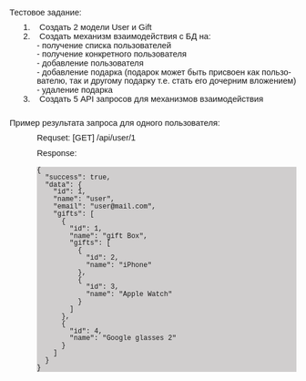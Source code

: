<html>

<head>
<meta http-equiv=Content-Type content="text/html; charset=windows-1251">
<meta name=Generator content="Microsoft Word 15 (filtered)">
<style>
<!--
 /* Font Definitions */
 @font-face
	{font-family:"Cambria Math";
	panose-1:2 4 5 3 5 4 6 3 2 4;}
@font-face
	{font-family:Calibri;
	panose-1:2 15 5 2 2 2 4 3 2 4;}
 /* Style Definitions */
 p.MsoNormal, li.MsoNormal, div.MsoNormal
	{margin-top:0cm;
	margin-right:0cm;
	margin-bottom:8.0pt;
	margin-left:0cm;
	line-height:107%;
	font-size:11.0pt;
	font-family:"Calibri",sans-serif;}
p.MsoListParagraph, li.MsoListParagraph, div.MsoListParagraph
	{margin-top:0cm;
	margin-right:0cm;
	margin-bottom:8.0pt;
	margin-left:36.0pt;
	line-height:107%;
	font-size:11.0pt;
	font-family:"Calibri",sans-serif;}
p.MsoListParagraphCxSpFirst, li.MsoListParagraphCxSpFirst, div.MsoListParagraphCxSpFirst
	{margin-top:0cm;
	margin-right:0cm;
	margin-bottom:0cm;
	margin-left:36.0pt;
	margin-bottom:.0001pt;
	line-height:107%;
	font-size:11.0pt;
	font-family:"Calibri",sans-serif;}
p.MsoListParagraphCxSpMiddle, li.MsoListParagraphCxSpMiddle, div.MsoListParagraphCxSpMiddle
	{margin-top:0cm;
	margin-right:0cm;
	margin-bottom:0cm;
	margin-left:36.0pt;
	margin-bottom:.0001pt;
	line-height:107%;
	font-size:11.0pt;
	font-family:"Calibri",sans-serif;}
p.MsoListParagraphCxSpLast, li.MsoListParagraphCxSpLast, div.MsoListParagraphCxSpLast
	{margin-top:0cm;
	margin-right:0cm;
	margin-bottom:8.0pt;
	margin-left:36.0pt;
	line-height:107%;
	font-size:11.0pt;
	font-family:"Calibri",sans-serif;}
span.MsoSubtleReference
	{font-variant:small-caps;
	color:#5A5A5A;}
.MsoChpDefault
	{font-family:"Calibri",sans-serif;}
.MsoPapDefault
	{margin-bottom:8.0pt;
	line-height:107%;}
@page WordSection1
	{size:612.0pt 792.0pt;
	margin:72.0pt 72.0pt 72.0pt 72.0pt;}
div.WordSection1
	{page:WordSection1;}
 /* List Definitions */
 ol
	{margin-bottom:0cm;}
ul
	{margin-bottom:0cm;}
-->
</style>

</head>

<body lang=RU>

<div class=WordSection1>

<p class=MsoNormal>Тестовое задание:</p>

<p class=MsoListParagraphCxSpFirst style='text-indent:-18.0pt'>1.<span
style='font:7.0pt "Times New Roman"'>&nbsp;&nbsp;&nbsp;&nbsp;&nbsp;&nbsp; </span>Создать
2 модели <span lang=EN-US>User</span> и <span lang=EN-US>Gift</span></p>

<p class=MsoListParagraphCxSpMiddle style='text-indent:-18.0pt'>2.<span
style='font:7.0pt "Times New Roman"'>&nbsp;&nbsp;&nbsp;&nbsp;&nbsp;&nbsp; </span>Создать
механизм взаимодействия с БД на:</p>

<p class=MsoListParagraphCxSpMiddle>- получение списка пользователей</p>

<p class=MsoListParagraphCxSpMiddle>- получение конкретного пользователя</p>

<p class=MsoListParagraphCxSpMiddle>- добавление пользователя</p>

<p class=MsoListParagraphCxSpMiddle>- добавление подарка (подарок может быть
присвоен как пользователю, так и другому подарку т.е. стать его дочерним
вложением)</p>

<p class=MsoListParagraphCxSpMiddle>- удаление подарка</p>

<p class=MsoListParagraphCxSpMiddle style='text-indent:-18.0pt'>3.<span
style='font:7.0pt "Times New Roman"'>&nbsp;&nbsp;&nbsp;&nbsp;&nbsp;&nbsp; </span>Создать
5 <span lang=EN-US>API</span> запросов для механизмов взаимодействия</p>

<p class=MsoListParagraphCxSpLast>&nbsp;</p>

<p class=MsoNormal>Пример результата запроса для одного пользователя:</p>

<p class=MsoNormal style='text-indent:36.0pt'><span lang=EN-US>Requset: [GET]
/api/user/1</span></p>

<p class=MsoListParagraphCxSpFirst><span lang=EN-US>Response:</span></p>

<p class=MsoListParagraphCxSpMiddle><span lang=EN-US>&nbsp;</span></p>

<p class=MsoListParagraphCxSpMiddle style='background:#D0CECE'><span
lang=EN-US style='font-size:9.0pt;line-height:107%;font-family:"Courier New"'>{</span></p>

<p class=MsoListParagraphCxSpMiddle style='background:#D0CECE'><span
lang=EN-US style='font-size:9.0pt;line-height:107%;font-family:"Courier New"'> 
&quot;success&quot;: true,</span></p>

<p class=MsoListParagraphCxSpMiddle style='background:#D0CECE'><span
lang=EN-US style='font-size:9.0pt;line-height:107%;font-family:"Courier New"'> 
&quot;data&quot;: {</span></p>

<p class=MsoListParagraphCxSpMiddle style='background:#D0CECE'><span
lang=EN-US style='font-size:9.0pt;line-height:107%;font-family:"Courier New"'>   
&quot;id&quot;: 1,</span></p>

<p class=MsoListParagraphCxSpMiddle style='background:#D0CECE'><span
lang=EN-US style='font-size:9.0pt;line-height:107%;font-family:"Courier New"'>   
&quot;name&quot;: &quot;user&quot;,</span></p>

<p class=MsoListParagraphCxSpMiddle style='background:#D0CECE'><span
lang=EN-US style='font-size:9.0pt;line-height:107%;font-family:"Courier New"'>   
&quot;email&quot;: &quot;user@mail.com&quot;,</span></p>

<p class=MsoListParagraphCxSpMiddle style='background:#D0CECE'><span
lang=EN-US style='font-size:9.0pt;line-height:107%;font-family:"Courier New"'>   
&quot;gifts&quot;: [</span></p>

<p class=MsoListParagraphCxSpMiddle style='background:#D0CECE'><span
lang=EN-US style='font-size:9.0pt;line-height:107%;font-family:"Courier New"'>     
{</span></p>

<p class=MsoListParagraphCxSpMiddle style='background:#D0CECE'><span
lang=EN-US style='font-size:9.0pt;line-height:107%;font-family:"Courier New"'>       
&quot;id&quot;: 1,</span></p>

<p class=MsoListParagraphCxSpMiddle style='background:#D0CECE'><span
lang=EN-US style='font-size:9.0pt;line-height:107%;font-family:"Courier New"'>       
&quot;name&quot;: &quot;gift Box&quot;,</span></p>

<p class=MsoListParagraphCxSpMiddle style='background:#D0CECE'><span
lang=EN-US style='font-size:9.0pt;line-height:107%;font-family:"Courier New"'>       
&quot;gifts&quot;: [</span></p>

<p class=MsoListParagraphCxSpMiddle style='background:#D0CECE'><span
lang=EN-US style='font-size:9.0pt;line-height:107%;font-family:"Courier New"'>         
{</span></p>

<p class=MsoListParagraphCxSpMiddle style='background:#D0CECE'><span
lang=EN-US style='font-size:9.0pt;line-height:107%;font-family:"Courier New"'>           
&quot;id&quot;: 2,</span></p>

<p class=MsoListParagraphCxSpMiddle style='background:#D0CECE'><span
lang=EN-US style='font-size:9.0pt;line-height:107%;font-family:"Courier New"'>           
&quot;name&quot;: &quot;iPhone&quot;</span></p>

<p class=MsoListParagraphCxSpMiddle style='background:#D0CECE'><span
lang=EN-US style='font-size:9.0pt;line-height:107%;font-family:"Courier New"'>         
},</span></p>

<p class=MsoListParagraphCxSpMiddle style='background:#D0CECE'><span
lang=EN-US style='font-size:9.0pt;line-height:107%;font-family:"Courier New"'>         
{</span></p>

<p class=MsoListParagraphCxSpMiddle style='background:#D0CECE'><span
lang=EN-US style='font-size:9.0pt;line-height:107%;font-family:"Courier New"'>           
&quot;id&quot;: 3,</span></p>

<p class=MsoListParagraphCxSpMiddle style='background:#D0CECE'><span
lang=EN-US style='font-size:9.0pt;line-height:107%;font-family:"Courier New"'>           
&quot;name&quot;: &quot;Apple Watch&quot;</span></p>

<p class=MsoListParagraphCxSpMiddle style='background:#D0CECE'><span
lang=EN-US style='font-size:9.0pt;line-height:107%;font-family:"Courier New"'>         
}</span></p>

<p class=MsoListParagraphCxSpMiddle style='background:#D0CECE'><span
lang=EN-US style='font-size:9.0pt;line-height:107%;font-family:"Courier New"'>       
]</span></p>

<p class=MsoListParagraphCxSpMiddle style='background:#D0CECE'><span
lang=EN-US style='font-size:9.0pt;line-height:107%;font-family:"Courier New"'>     
},</span></p>

<p class=MsoListParagraphCxSpMiddle style='background:#D0CECE'><span
lang=EN-US style='font-size:9.0pt;line-height:107%;font-family:"Courier New"'>     
{</span></p>

<p class=MsoListParagraphCxSpMiddle style='background:#D0CECE'><span
lang=EN-US style='font-size:9.0pt;line-height:107%;font-family:"Courier New"'>       
&quot;id&quot;: 4,</span></p>

<p class=MsoListParagraphCxSpMiddle style='background:#D0CECE'><span
lang=EN-US style='font-size:9.0pt;line-height:107%;font-family:"Courier New"'>       
&quot;name&quot;: &quot;Google glasses 2&quot;</span></p>

<p class=MsoListParagraphCxSpMiddle style='background:#D0CECE'><span
lang=EN-US style='font-size:9.0pt;line-height:107%;font-family:"Courier New"'>     
}</span></p>

<p class=MsoListParagraphCxSpMiddle style='background:#D0CECE'><span
lang=EN-US style='font-size:9.0pt;line-height:107%;font-family:"Courier New"'>   
]</span></p>

<p class=MsoListParagraphCxSpMiddle style='background:#D0CECE'><span
lang=EN-US style='font-size:9.0pt;line-height:107%;font-family:"Courier New"'> 
}</span></p>

<p class=MsoListParagraphCxSpLast style='background:#D0CECE'><span lang=EN-US
style='font-size:9.0pt;line-height:107%;font-family:"Courier New"'>}</span></p>

</div>

</body>

</html>
